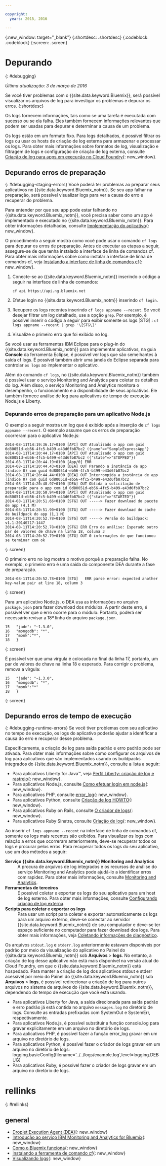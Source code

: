 ```yaml
---

copyright:
  years: 2015, 2016

---
```



{:new_window: target="_blank"}
{:shortdesc: .shortdesc}
{:codeblock: .codeblock}
{:screen: .screen}


# Depurando
{: #debugging}

*Última atualização: 3 de março de 2016*

Se você tiver problemas com o {{site.data.keyword.Bluemix}}, será possível visualizar os arquivos de log para investigar os problemas e depurar os erros. 
{:shortdesc}

Os logs fornecem informações, tais como se uma tarefa é executada com sucesso ou se ela falha. Eles também fornecem informações relevantes que podem ser usadas para depurar e determinar a causa de um problema.

Os logs estão em um formato fixo. Para logs detalhados, é possível filtrar os logs ou usar os hosts de criação de log externa para armazenar e processar os logs. Para obter mais informações sobre formatos de log, visualização e filtragem de logs e configuração de criação de log externa, consulte [Criação de log para apps em execução no Cloud Foundry](../monitor_log/monitoringandlogging.html#logging_for_bluemix_apps){: new_window}.


## Depurando erros de preparação
{: #debugging-staging-errors}
Você poderá ter problemas ao preparar seus aplicativos no {{site.data.keyword.Bluemix_notm}}. Se seu app falhar na preparação, será possível visualizar logs para ver a causa do erro e recuperar do problema.

Para entender por que seu app pode estar falhando no {{site.data.keyword.Bluemix_notm}}, você precisa saber como um app é implementado e executado no {{site.data.keyword.Bluemix_notm}}. Para obter informações detalhadas, consulte [Implementação do aplicativo](../manageapps/depapps.html#appdeploy){: new_window}.

O procedimento a seguir mostra como você pode usar o comando `cf logs` para depurar os erros de preparação. Antes de executar as etapas a seguir, assegure-se de que tenha instalado a interface de linha de comandos cf. Para obter mais informações sobre como instalar a interface de linha de comandos cf, veja [Instalando a interface de linha de comandos cf](../starters/install_cli.html){: new_window}.

  1. Conecte-se ao {{site.data.keyword.Bluemix_notm}} inserindo o código a seguir na interface de linha de comandos:
     ```
	 cf api https://api.ng.bluemix.net
	 ```
	 
  2. Efetue login no {{site.data.keyword.Bluemix_notm}} inserindo `cf login`.
  
  3. Recupere os logs recentes inserindo `cf logs appname --recent`. Se você desejar filtrar um log detalhado, use a opção `grep`. Por exemplo, é possível inserir o código a seguir para exibir somente os logs [STG] :
    ```
	cf logs appname --recent | grep '\[STG\]'
	```
  4. Visualize o primeiro erro que foi exibido no log.
  
Se você usar as ferramentas IBM Eclipse para o plug-in do {{site.data.keyword.Bluemix_notm}} para implementar aplicativos, na guia **Console** da ferramenta Eclipse, é possível ver logs que são semelhantes à saída cf logs. É possível também abrir uma janela do Eclipse separada para controlar `os logs` ao implementar o aplicativo.

Além do comando `cf logs`, no {{site.data.keyword.Bluemix_notm}} também é possível usar o serviço Monitoring and Analytics para coletar os detalhes do log. Além disso, o serviço Monitoring and Analytics monitora o desempenho, o funcionamento e a disponibilidade de seus aplicativos. Ele também fornece análise de log para aplicativos de tempo de execução Node.js e Liberty.  

### Depurando erros de preparação para um aplicativo Node.js

O exemplo a seguir mostra um log que é exibido após a inserção de `cf logs appname --recent`. O exemplo assume que os erros de preparação ocorreram para o aplicativo Node.js:
```
2014-08-11T14:19:36.17+0100 [API] OUT Atualizado o app com guid 6d80051d-eb56-4fc5-b499-e43d6fb87bc2 ({name"=>"SampleExpressApp"}
2014-08-11T14:20:44.17+0100 [API] OUT Atualizado o app com guid 6d80051d-eb56-4fc5-b499-e43d6fb87bc2 ({"state"=>"STOPPED"})
2014-08-11T14:20:44.19+0100 [App/0] ERR
2014-08-11T14:20:44.43+0100 [DEA] OUT Parando a instância de app (índice 0) com guid 6d80051d-eb56-4fc5-b499-e43d6fb87bc2
2014-08-11T14:20:44.44+0100 [DEA] OUT Interrompida a instância de app (índice 0) com guid 6d80051d-eb56-4fc5-b499-e43d6fb87bc2
2014-08-11T14:20:48.97+0100 [DEA] OUT Obtida a solicitação de preparação para o app com id 6d80051d-eb56-4fc5-b499-e43d6fb87bc2
2014-08-11T14:20:50.94+0100 [API] OUT Atualizado o app com guid 6d80051d-eb56-4fc5-b499-e43d6fb87bc2 ({"state"=>"STARTED"})
2014-08-11T14:20:51.66+0100 [STG] OUT -----> Fazer download do pacote de app (4,1 M)
2014-08-11T14:20:51.90+0100 [STG] OUT -----> Fazer download do cache de buildpack do app (1,1 M)
2014-08-11T14:20:52.78+0100 [STG] OUT -----> Versão do buildpack: v1.1-20140717-1447
2014-08-11T14:20:52.78+0100 [STG] ERR Erro de análise: Esperado outro par de valores de chave na linha 18, coluna 3
2014-08-11T14:20:52.79+0100 [STG] OUT 0 informações de que funcionou se terminar com ok
```
{: screen}


O primeiro erro no log mostra o motivo  porquê a preparação falha. No exemplo, o primeiro erro é uma saída do componente DEA durante a fase de preparação.
```
2014-08-11T14:20:52.78+0100 [STG]   ERR parse error: expected another key-value pair at line 18, column 3
```
{: screen}


Para um aplicativo Node.js, o DEA usa as informações no arquivo `package.json` para fazer download dos módulos. A partir deste erro, é possível ver que o erro ocorre para o módulo. Portanto, poderá ser necessário revisar a 18º linha do arquivo `package.json`. 

```
15   "jade": "~1.3.0",
16   "mongodb": "*",
17   "monk":"*",
18   }
```
{: screen}


É possível ver que uma vírgula é colocada no final da linha 17, portanto, um par de valores de chave na linha 18 e esperado. Para corrigir o problema, remova a vírgula:

```
15   "jade": "~1.3.0",
16   "mongodb": "*",
17   "monk":"*"
18   }
```
{: screen}


## Depurando erros de tempo de execução
{: #debugging-runtime-errors}
Se você tiver problemas com seu aplicativo no tempo de execução, os logs do aplicativo poderão ajudar a identificar a causa do erro e recuperar desse problema. 

Especificamente, a criação de log para saída padrão e erro padrão pode ser ativada. Para obter mais informações sobre como configurar os arquivos de log para aplicativos que são implementados usando os buildpacks integrados do {{site.data.keyword.Bluemix_notm}}, consulte a lista a seguir:

  * Para aplicativos Liberty for Java™, veja [Perfil Liberty: criação de log e rastreio](http://www-01.ibm.com/support/knowledgecenter/was_beta_liberty/com.ibm.websphere.wlp.nd.multiplatform.doc/ae/rwlp_logging.html){: new_window}.
  * Para aplicativos Node.js, consulte [Como efetuar login em node.js](http://docs.nodejitsu.com/articles/intermediate/how-to-log){: new_window}. 
  * Para aplicativos PHP, consulte [error_log](http://php.net/manual/en/function.error-log.php){: new_window}.
  * Para aplicativos Python, consulte [Criação de log HOWTO](https://docs.python.org/2/howto/logging.html){: new_window}.
  * Para aplicativos Ruby on Rails, consulte [O criador de logs](http://guides.rubyonrails.org/debugging_rails_applications.html#the-logger){: new_window}.
  * Para aplicativos Ruby Sinatra, consulte [Criação de log](http://www.sinatrarb.com/intro.html#Logging){: new_window}.
  
Ao inserir `cf logs appname --recent` na interface de linha de comandos cf, somente os logs mais recentes são exibidos. Para visualizar os logs com relação a erros que ocorreram anteriormente, deve-se recuperar todos os logs e procurar pelos erros. Para recuperar todos os logs do seu aplicativo, use um dos métodos a seguir:
<dl> 
<dt><strong>Serviço {{site.data.keyword.Bluemix_notm}} Monitoring and Analytics</strong></dt> 
<dd>A procura de arquivos de log integrados e os recursos de análise do serviço Monitoring and Analytics pode ajudá-lo a identificar erros com rapidez. Para obter mais informações, consulte <a href="../services/monana/index.html#gettingstartedtemplate" target="_blank">Monitoring and Analytics</a>.</dd> 
<dt><strong>Ferramentas de terceiros </strong></dt> 
<dd>É possível coletar e exportar os logs do seu aplicativo para um host de log externo. Para obter mais informações, consulte <a href="../monitor_log/monitoringandlogging.html#thirdparty_logging" target="_blank">Configurando criação de log externa</a>.</dd> 
<dt><strong>Scripts para coletar e exportar os logs  </strong></dt> 
<dd>Para usar um script para coletar e exportar automaticamente os logs para um arquivo externo, deve-se conectar ao servidor {{site.data.keyword.Bluemix_notm}} de seu computador e deve-se ter espaço suficiente no computador para fazer download dos logs. Para obter mais informações, veja <a href="../support/index.html#collecting-diagnostic-information" target="_blank">Coletando informações de diagnóstico</a>. </dd>
</dl>

Os arquivos `stdout.log` e `stderr.log` anteriormente estavam disponíveis por padrão por meio da visualização do aplicativo no Painel do {{site.data.keyword.Bluemix_notm}} sob **Arquivos** > **logs**. No entanto, a criação de log desse aplicativo não está mais disponível na versão atual do Cloud Foundry, em que o {{site.data.keyword.Bluemix_notm}} está hospedado. Para manter a criação de log dos aplicativos stdout e stderr acessível por meio do Painel do {{site.data.keyword.Bluemix_notm}} sob **Arquivos** > **logs**, é possível redirecionar a criação de log para outros arquivos no sistema de arquivos do {{site.data.keyword.Bluemix_notm}}, dependendo do tempo de execução que você está usando. 

  * Para aplicativos Liberty for Java, a saída direcionada para saída padrão e erro padrão já está contida no arquivo `messages.log` no diretório de logs. Consulte as entradas prefixadas com SystemOut e SystemErr, respectivamente.
  * Para aplicativos Node.js, é possível substituir a função console.log para gravar explicitamente em um arquivo no diretório de logs.
  * Para aplicativos PHP, é possível fazer a função error_log gravar em um arquivo no diretório de logs.
  * Para aplicativos Python, é possível fazer o criador de logs gravar em um arquivo no diretório de logs: logging.basicConfig(filename='../../logs/example.log',level=logging.DEBUG)
  * Para aplicativos Ruby, é possível fazer o criador de logs gravar em um arquivo no diretório de logs.
 

# rellinks
{: #rellinks}

## general

  * [Droplet Execution Agent (DEA)](http://docs.cloudfoundry.org/concepts/architecture/execution-agent.html){: new_window}
  * [Introdução ao serviço IBM Monitoring and Analytics for Bluemix](../services/monana/index.html#gettingstartedtemplate){: new_window}
  * [Como o Bluemix funciona](../public/index.html#howwork){: new_window}
  * [Instalando a ferramenta de comando cf](../starters/install_cli.html){: new_window}
  * [Visualizando logs](../monitor_log/monitoringandlogging.html#viewing_logs){: new_window}
  
  
 














